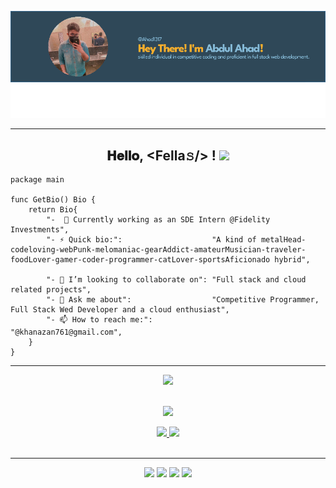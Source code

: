 <p align="center">
  <img src="./image (3).png" />
</p>
<hr>
<h2 align="center">
  𝐇𝐞𝐥𝐥𝐨, &lt;Fella𝚜/&gt; !
  <a target="_blank">
    <img src="https://github.com/JayantGoel001/JayantGoel001/blob/master/GIF/Hi.gif" width="40px" />
  </a>
</h2>

```golang
package main

func GetBio() Bio {
	return Bio{ 
		"-  🌱 Currently working as an SDE Intern @Fidelity Investments",
		"- ⚡ Quick bio:":                    "A kind of metalHead-codeloving-webPunk-melomaniac-gearAddict-amateurMusician-traveler-foodLover-gamer-coder-programmer-catLover-sportsAficionado hybrid",
		
		"- 👯 I’m looking to collaborate on": "Full stack and cloud related projects",
		"- 💬 Ask me about":                  "Competitive Programmer, Full Stack Wed Developer and a cloud enthusiast",
		"- 📫 How to reach me:":              "@khanazan761@gmail.com",
	}
}
```
----
<div align="center">
  <a href="https://github.com/Ahad1317">
  <img height="180em" src="https://github-readme-stats.vercel.app/api/top-langs/?username=Ahad1317&layout=compact&langs_count=7&theme=dracula"/>
</div>
<br>
<div align="center">
	 
![](https://github-profile-summary-cards.vercel.app/api/cards/profile-details?username=Ahad1317&theme=dracula)

![](https://github-profile-summary-cards.vercel.app/api/cards/stats?username=Ahad1317&theme=dracula) ![](https://github-profile-summary-cards.vercel.app/api/cards/productive-time?username=Ahad1317&theme=dracula)
 <br /><br/>
</div>
<hr>
<div align ="center"> 
  <a href="https://instagram.com/itsjust_ahad?igshid=MjEwN2IyYWYwYw==" target="_blank"><img src="https://img.shields.io/badge/-Instagram-%23333?style=for-the-badge&logo=instagram&logoColor=white" target="_blank"></a>
 <a href="https://www.facebook.com/azan.khan.96592?mibextid=LQQJ4d" target="_blank"><img src="https://img.shields.io/badge/Facebook-%23333?style=for-the-badge&logo=facebook&logoColor=white" target="_blank"></a> 
  <a href = "mailto:aa9500@srmist.edu.in"><img src="https://img.shields.io/badge/-Gmail-%23333?style=for-the-badge&logo=gmail&logoColor=white" target="_blank"></a>
  <a href="https://www.linkedin.com/in/abdul-a-53b146129/" target="_blank"><img src="https://img.shields.io/badge/-LinkedIn-%23333?style=for-the-badge&logo=linkedin&logoColor=white" target="_blank"></a> 
</div>


<br />


